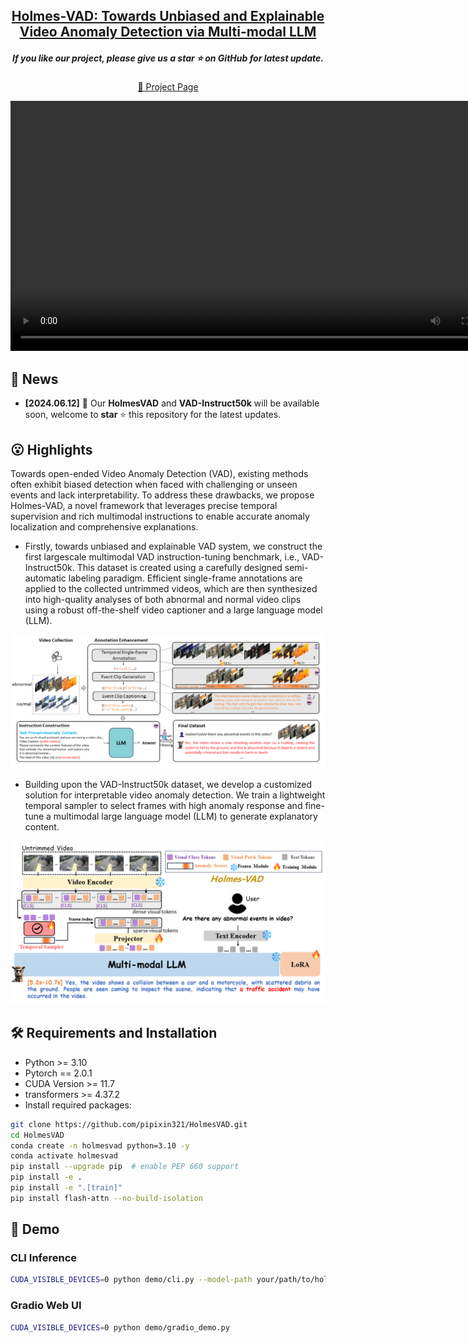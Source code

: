 <div align="center">

<h2 align="center"> <a href="https://arxiv.org/abs/2406.12235">Holmes-VAD: Towards Unbiased and Explainable
Video Anomaly Detection via Multi-modal LLM</a></h2>
<h5 align="center"> If you like our project, please give us a star ⭐ on GitHub for latest update.  </h2>

[🎨 Project Page](https://holmesvad.github.io/)

<div align="center"><video src="assets/holmesvad.mp4" width="800"></div>

</div>

## 📰 News
* **[2024.06.12]** 👀 Our **HolmesVAD** and **VAD-Instruct50k** will be available soon, welcome to **star** ⭐ this repository for the latest updates.


## 😮 Highlights
Towards open-ended Video Anomaly Detection (VAD), existing methods often exhibit biased detection when faced with challenging or unseen events and lack interpretability. To address these drawbacks, we propose Holmes-VAD, a novel framework that leverages precise temporal supervision and rich multimodal instructions to enable accurate anomaly localization and comprehensive explanations.
- Firstly, towards unbiased and explainable VAD system, we construct the first largescale multimodal VAD instruction-tuning benchmark, i.e., VAD-Instruct50k. This dataset is created using a carefully designed semi-automatic labeling paradigm. Efficient single-frame annotations are applied to the collected untrimmed videos, which are then synthesized into high-quality analyses of both abnormal and normal video clips using a robust off-the-shelf video captioner and a large language model (LLM). 
<!-- Model Image-->
<section class="hero teaser">
  <div class="container is-max-desktop">
    <div class="hero-body">
      <img src="assets/data_engine.png" alt="MY ALT TEXT"/>
    </div>
  </div>
</section>
<!-- End Model Image -->

- Building upon the VAD-Instruct50k dataset, we develop a customized solution for interpretable video anomaly detection. We train a lightweight temporal sampler to select frames with high anomaly response and fine-tune a multimodal large language model (LLM) to generate explanatory content.
<!-- Model Image-->
<section class="hero teaser">
  <div class="container is-max-desktop">
    <div class="hero-body">
      <img src="assets/framework.png" alt="MY ALT TEXT"/>
    </div>
  </div>
</section>
<!-- End Model Image -->


## 🛠️ Requirements and Installation
* Python >= 3.10
* Pytorch == 2.0.1
* CUDA Version >= 11.7
* transformers >= 4.37.2
* Install required packages:
```bash
git clone https://github.com/pipixin321/HolmesVAD.git
cd HolmesVAD
conda create -n holmesvad python=3.10 -y
conda activate holmesvad
pip install --upgrade pip  # enable PEP 660 support
pip install -e .
pip install -e ".[train]"
pip install flash-attn --no-build-isolation
```

## 🤗 Demo

### CLI Inference

```bash
CUDA_VISIBLE_DEVICES=0 python demo/cli.py --model-path your/path/to/holmesvad-lora --model-base your/path/to/Video-LLaVA-7B --file your/path/to/video.mp4
```

### Gradio Web UI

```bash
CUDA_VISIBLE_DEVICES=0 python demo/gradio_demo.py
```
